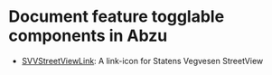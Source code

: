 # Document feature togglable components in Abzu

- [SVVStreetViewLink](SVVStreetViewLink/README.md): A link-icon for Statens Vegvesen StreetView
